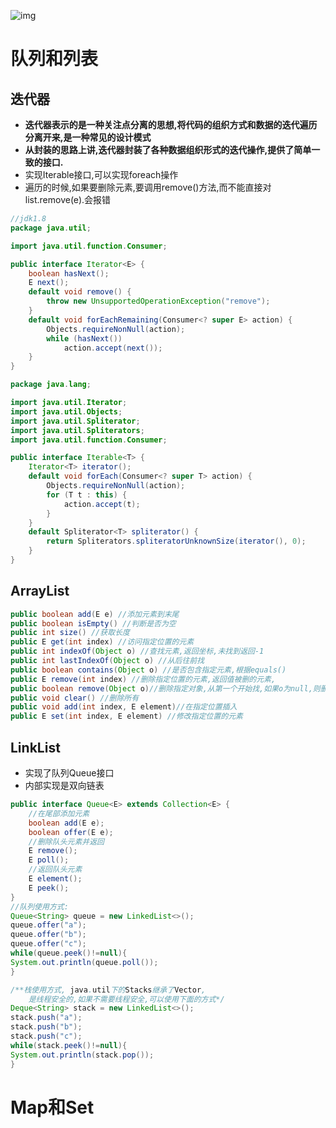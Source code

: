 ![img](https://upload-images.jianshu.io/upload_images/5689815-b0953acfa81f178e.png?imageMogr2/auto-orient/strip%7CimageView2/2/w/739/format/webp)

# 队列和列表

## 迭代器

* **迭代器表示的是一种关注点分离的思想,将代码的组织方式和数据的迭代遍历分离开来,是一种常见的设计模式**
* **从封装的思路上讲,迭代器封装了各种数据组织形式的迭代操作,提供了简单一致的接口.**
* 实现Iterable接口,可以实现foreach操作
* 遍历的时候,如果要删除元素,要调用remove()方法,而不能直接对 list.remove(e).会报错

```java
//jdk1.8
package java.util;

import java.util.function.Consumer;

public interface Iterator<E> {
    boolean hasNext();
    E next();
    default void remove() {
        throw new UnsupportedOperationException("remove");
    }
    default void forEachRemaining(Consumer<? super E> action) {
        Objects.requireNonNull(action);
        while (hasNext())
            action.accept(next());
    }
}
```

```java
package java.lang;

import java.util.Iterator;
import java.util.Objects;
import java.util.Spliterator;
import java.util.Spliterators;
import java.util.function.Consumer;

public interface Iterable<T> {
    Iterator<T> iterator();
    default void forEach(Consumer<? super T> action) {
        Objects.requireNonNull(action);
        for (T t : this) {
            action.accept(t);
        }
    }
    default Spliterator<T> spliterator() {
        return Spliterators.spliteratorUnknownSize(iterator(), 0);
    }
}
```

## ArrayList

```java
public boolean add(E e) //添加元素到末尾
public boolean isEmpty() //判断是否为空
public int size() //获取长度
public E get(int index) //访问指定位置的元素
public int indexOf(Object o) //查找元素,返回坐标,未找到返回-1
public int lastIndexOf(Object o) //从后往前找
public boolean contains(Object o) //是否包含指定元素,根据equals()
public E remove(int index) //删除指定位置的元素,返回值被删的元素,
public boolean remove(Object o)//删除指定对象,从第一个开始找,如果o为null,则删除null
public void clear() //删除所有
public void add(int index, E element)//在指定位置插入
public E set(int index, E element) //修改指定位置的元素
```

## LinkList

* 实现了队列Queue接口
* 内部实现是双向链表

```java
public interface Queue<E> extends Collection<E> {
    //在尾部添加元素
    boolean add(E e);
    boolean offer(E e);
    //删除队头元素并返回
    E remove();
    E poll();
    //返回队头元素
    E element();
    E peek();
}
//队列使用方式:
Queue<String> queue = new LinkedList<>();
queue.offer("a");
queue.offer("b");
queue.offer("c");
while(queue.peek()!=null){
System.out.println(queue.poll());
}

/**栈使用方式, java.util下的Stacks继承了Vector,
	是线程安全的,如果不需要线程安全,可以使用下面的方式*/
Deque<String> stack = new LinkedList<>();
stack.push("a");
stack.push("b");
stack.push("c");
while(stack.peek()!=null){
System.out.println(stack.pop());
}

```

# Map和Set
